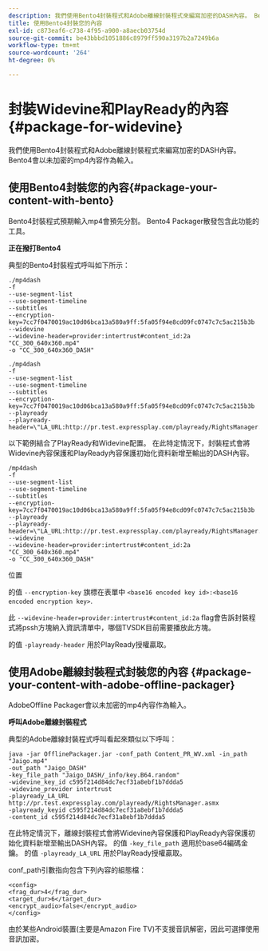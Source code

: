 ```yaml
---
description: 我們使用Bento4封裝程式和Adobe離線封裝程式來編寫加密的DASH內容。 Bento4會以未加密的mp4內容作為輸入。
title: 使用Bento4封裝您的內容
exl-id: c873eaf6-c738-4f95-a900-a8aecb03754d
source-git-commit: be43bbbd1051886c8979ff590a3197b2a7249b6a
workflow-type: tm+mt
source-wordcount: '264'
ht-degree: 0%

---
```


# 封裝Widevine和PlayReady的內容 {#package-for-widevine}

我們使用Bento4封裝程式和Adobe離線封裝程式來編寫加密的DASH內容。 Bento4會以未加密的mp4內容作為輸入。

## 使用Bento4封裝您的內容{#package-your-content-with-bento}

Bento4封裝程式預期輸入mp4會預先分割。 Bento4 Packager散發包含此功能的工具。

**正在撥打Bento4**

典型的Bento4封裝程式呼叫如下所示：

```
./mp4dash
-f
--use-segment-list
--use-segment-timeline
--subtitles
--encryption-key=7cc7f0470019ac10d06bca13a580a9ff:5fa05f94e8cd09fc0747c7c5ac215b3b
--widevine
--widevine-header=provider:intertrust#content_id:2a "CC_300_640x360.mp4"
-o "CC_300_640x360_DASH"
```

```
./mp4dash
-f
--use-segment-list
--use-segment-timeline
--subtitles
--encryption-key=7cc7f0470019ac10d06bca13a580a9ff:5fa05f94e8cd09fc0747c7c5ac215b3b
--playready
--playready-header=\"LA_URL:http://pr.test.expressplay.com/playready/RightsManager.asmx\"
```

以下範例結合了PlayReady和Widevine配置。 在此特定情況下，封裝程式會將Widevine內容保護和PlayReady內容保護初始化資料新增至輸出的DASH內容。

```
/mp4dash
-f
--use-segment-list
--use-segment-timeline
--subtitles
--encryption-key=7cc7f0470019ac10d06bca13a580a9ff:5fa05f94e8cd09fc0747c7c5ac215b3b
--playready
--playready-header=\"LA_URL:http://pr.test.expressplay.com/playready/RightsManager.asmx\"
--widevine
--widevine-header=provider:intertrust#content_id:2a "CC_300_640x360.mp4"
-o "CC_300_640x360_DASH"
```

位置

的值 `--encryption-key` 旗標在表單中 `<base16 encoded key id>:<base16 encoded encryption key>`.

此 `--widevine-header=provider:intertrust#content_id:2a` flag會告訴封裝程式將pssh方塊納入資訊清單中，哪個TVSDK目前需要播放此方塊。

的值 `-playready-header` 用於PlayReady授權贏取。

## 使用Adobe離線封裝程式封裝您的內容 {#package-your-content-with-adobe-offline-packager}

AdobeOffline Packager會以未加密的mp4內容作為輸入。

**呼叫Adobe離線封裝程式**

典型的Adobe離線封裝程式呼叫看起來類似以下呼叫：

```
java -jar OfflinePackager.jar -conf_path Content_PR_WV.xml -in_path "Jaigo.mp4"
-out_path "Jaigo_DASH"
-key_file_path "Jaigo_DASH/_info/key.B64.random"
-widevine_key_id c595f214d84dc7ecf31a8ebf1b7ddda5
-widevine_provider intertrust
-playready_LA_URL
http://pr.test.expressplay.com/playready/RightsManager.asmx
-playready_keyid c595f214d84dc7ecf31a8ebf1b7ddda5
-content_id c595f214d84dc7ecf31a8ebf1b7ddda5
```

在此特定情況下，離線封裝程式會將Widevine內容保護和PlayReady內容保護初始化資料新增至輸出DASH內容。 的值 `-key_file_path` 適用於base64編碼金鑰。 的值 `-playready_LA_URL` 用於PlayReady授權贏取。

conf_path引數指向包含下列內容的組態檔：

```
<config>
<frag_dur>4</frag_dur>
<target_dur>6</target_dur>
<encrypt_audio>false</encrypt_audio>
</config>
```

由於某些Android裝置(主要是Amazon Fire TV)不支援音訊解密，因此可選擇使用音訊加密。
